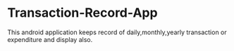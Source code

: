 # Transaction-Record-App

This android application keeps record of  daily,monthly,yearly transaction or expenditure and display also.
